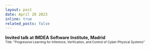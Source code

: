 ```yaml
---
layout: post
date: April 20 2023
inline: true
related_posts: false
---
```


<b> Invited talk at IMDEA Software Institute, Madrid </b>
<br> <font size="1">Title: "Progressive Learning for Inference, Verification, and Control of Cyber-Physical Systems"</font> 